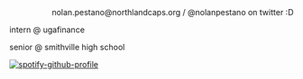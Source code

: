 
<div style="text-align: right"> nolan.pestano@northlandcaps.org / @nolanpestano on twitter :D </div>


intern @ ugafinance 


senior @ smithville high school

[![spotify-github-profile](https://spotify-github-profile.vercel.app/api/view?uid=dingledong2&cover_image=true&theme=default&show_offline=true&background_color=786d6d&bar_color_cover=true)](https://spotify-github-profile.vercel.app/api/view?uid=dingledong2&redirect=true)
<!---
nnnolan/nnnolan is a ✨ special ✨ repository because its `README.md` (this file) appears on your GitHub profile.
You can click the Preview link to take a look at your changes.
--->
